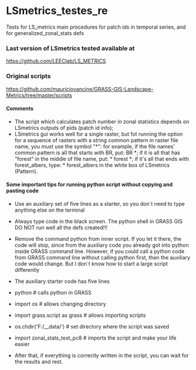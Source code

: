 # LSmetrics_testes_re
Tests for LS_metrics main procedures for patch ids in temporal series, and for generalized_zonal_stats defs

### Last version of LSmetrics tested available at
https://github.com/LEEClab/LS_METRICS

### Original scripts
https://github.com/mauriciovancine/GRASS-GIS-Landscape-Metrics/tree/master/scripts

#### Comments

- The script which calculates patch number in zonal statistics depends on LSmetrics outputs of pids (patch id info); 
- LSmetrics gui works well for a single raster, but fot running the option for a sequence of rasters with a string common pattern in raster file name, you must use the symbol "*": 
for example, if the file names' common pattern is all that starts with BR, put: BR *;
if it is all that has "forest" in the middle of file name, put: * forest *;
if it's all that ends with forest_albers, type: * forest_albers in the white box of LSmetrics (Pattern).

#### Some important tips for running python script without copying and pasting code

- Use an auxiliary set of five lines as a starter, so you don´t need to type anything else on the terminal
- Always type code in the black screen. The python shell in GRASS GIS DO NOT run well all the defs created!!!
- Remove the command python from inner script. If you let it there, the code will stop, since from the auxiliary code you already got into python inside GRASS command line. However, if you could call a python code from GRASS command line without calling python first, then the auxiliary code would change. But I don´t know how to start a large script differently
- The auxiliary starter code has five lines

- python # calls python in GRASS 
- import os # allows changing directory
- import grass.script as grass # allows importing scripts
- os.chdir('F:/__data/') # set directory where the script was saved
- import zonal_stats_test_pc8 # imports the script and make your life easier

- After that, if everything is correctly written in the script, you can wait for the results and rest.




